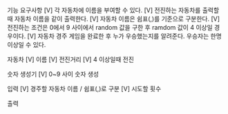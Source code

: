 기능 요구사항
[V] 각 자동차에 이름을 부여할 수 있다.
[V] 전진하는 자동차를 출력할 때 자동차 이름을 같이 출력한다.
[V] 자동차 이름은 쉼표(,)를 기준으로 구분한다.
[V] 전진하는 조건은 0에서 9 사이에서 random 값을 구한 후 ramdom 값이 4 이상일 경우이다.
[V] 자동차 경주 게임을 완료한 후 누가 우승했는지를 알려준다. 우승자는 한명 이상일 수 있다.

자동차
    [V] 이름
    [V] 전진거리
    [V] 4 이상일때 전진

숫자 생성기
    [V] 0~9 사이 숫자 생성

입력
    [V] 경주할 자동차 이름 / 쉼표(,)로 구분
    [V] 시도할 횟수

출력
    